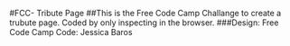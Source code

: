 #FCC- Tribute Page
##This is the Free Code Camp Challange to create a trubute page. Coded by only inspecting in the browser.
###Design: Free Code Camp Code: Jessica Baros